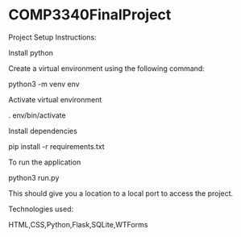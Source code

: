 # COMP3340FinalProject

Project Setup Instructions:

Install python

Create a virtual environment using the following command:

python3 -m venv env

Activate virtual environment

. env/bin/activate

Install dependencies

pip install -r requirements.txt

To run the application

python3 run.py

This should give you a location to a local port to access the project.

Technologies used:

HTML,CSS,Python,Flask,SQLite,WTForms
